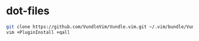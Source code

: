 # dot-files

```bash
git clone https://github.com/VundleVim/Vundle.vim.git ~/.vim/bundle/Vundle.vim
vim +PluginInstall +qall
```
